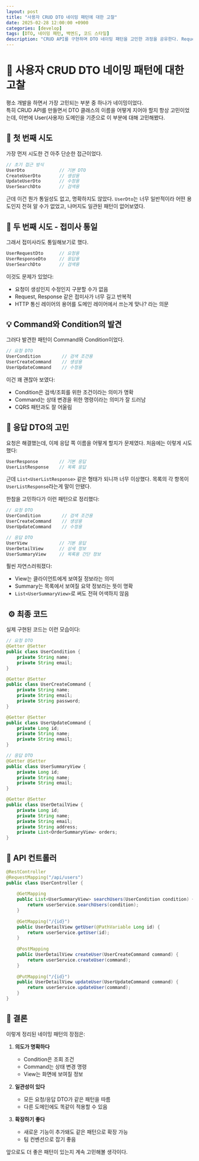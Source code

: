 ```yaml
---
layout: post
title: "사용자 CRUD DTO 네이밍 패턴에 대한 고찰"
date: 2025-02-28 12:00:00 +0900
categories: [develop]
tags: [DTO, 네이밍 패턴, 백엔드, 코드 스타일]
description: "CRUD API를 구현하며 DTO 네이밍 패턴을 고민한 과정을 공유한다. Request, Response 대신 Command & View 패턴을 적용하며 얻은 인사이트를 정리한다."
---
```


# 🤔 사용자 CRUD DTO 네이밍 패턴에 대한 고찰

평소 개발을 하면서 가장 고민되는 부분 중 하나가 네이밍이었다.  
특히 CRUD API를 만들면서 DTO 클래스의 이름을 어떻게 지어야 할지 항상 고민이었는데, 이번에 User(사용자) 도메인을 기준으로 이 부분에 대해 고민해봤다.

## 🌱 첫 번째 시도

가장 먼저 시도한 건 아주 단순한 접근이었다.

```java
// 초기 접근 방식
UserDto             // 기본 DTO
CreateUserDto       // 생성용
UpdateUserDto       // 수정용
UserSearchDto       // 검색용
```

근데 이건 뭔가 통일성도 없고, 명확하지도 않았다. `UserDto`는 너무 일반적이라 어떤 용도인지 전혀 알 수가 없었고, 나머지도 일관된 패턴이 없어보였다.

## 💫 두 번째 시도 - 접미사 통일

그래서 접미사라도 통일해보기로 했다.

```java
UserRequestDto      // 요청용
UserResponseDto     // 응답용
UserSearchDto       // 검색용
```

이것도 문제가 있었다:
- 요청이 생성인지 수정인지 구분할 수가 없음
- Request, Response 같은 접미사가 너무 길고 반복적
- HTTP 통신 레이어의 용어를 도메인 레이어에서 쓰는게 맞나? 라는 의문

## 💡 Command와 Condition의 발견

그러다 발견한 패턴이 Command와 Condition이었다.

```java
// 요청 DTO
UserCondition        // 검색 조건용
UserCreateCommand    // 생성용
UserUpdateCommand    // 수정용
```

이건 꽤 괜찮아 보였다:
- Condition은 검색/조회를 위한 조건이라는 의미가 명확
- Command는 상태 변경을 위한 명령이라는 의미가 잘 드러남
- CQRS 패턴과도 잘 어울림

## 🎨 응답 DTO의 고민

요청은 해결했는데, 이제 응답 쪽 이름을 어떻게 할지가 문제였다.
처음에는 이렇게 시도했다:

```java
UserResponse        // 기본 응답
UserListResponse    // 목록 응답
```

근데 `List<UserListResponse>` 같은 형태가 되니까 너무 이상했다. 
목록의 각 항목이 `UserListResponse`라는게 말이 안됐다.

한참을 고민하다가 이런 패턴으로 정리했다:

```java
// 요청 DTO
UserCondition        // 검색 조건용
UserCreateCommand    // 생성용
UserUpdateCommand    // 수정용

// 응답 DTO
UserView            // 기본 응답
UserDetailView      // 상세 정보
UserSummaryView     // 목록용 간단 정보
```

훨씬 자연스러워졌다:
- View는 클라이언트에게 보여질 정보라는 의미
- Summary는 목록에서 보여질 요약 정보라는 뜻이 명확
- `List<UserSummaryView>`로 써도 전혀 어색하지 않음

## ️ ⚙️ 최종 코드

실제 구현된 코드는 이런 모습이다:

```java
// 요청 DTO
@Getter @Setter
public class UserCondition {
    private String name;
    private String email;
}

@Getter @Setter
public class UserCreateCommand {
    private String name;
    private String email;
    private String password;
}

@Getter @Setter
public class UserUpdateCommand {
    private Long id;
    private String name;
    private String email;
}

// 응답 DTO
@Getter @Setter
public class UserSummaryView {
    private Long id;
    private String name;
    private String email;
}

@Getter @Setter
public class UserDetailView {
    private Long id;
    private String name;
    private String email;
    private String address;
    private List<OrderSummaryView> orders;
}
```

## 🎯 API 컨트롤러

```java
@RestController
@RequestMapping("/api/users")
public class UserController {
    
    @GetMapping
    public List<UserSummaryView> searchUsers(UserCondition condition) {
        return userService.searchUsers(condition);
    }
    
    @GetMapping("/{id}")
    public UserDetailView getUser(@PathVariable Long id) {
        return userService.getUser(id);
    }
    
    @PostMapping
    public UserDetailView createUser(UserCreateCommand command) {
        return userService.createUser(command);
    }
    
    @PutMapping("/{id}")
    public UserDetailView updateUser(UserUpdateCommand command) {
        return userService.updateUser(command);
    }
}
```

## 🎉 결론

이렇게 정리된 네이밍 패턴의 장점은:

1. **의도가 명확하다**
   - Condition은 조회 조건
   - Command는 상태 변경 명령
   - View는 화면에 보여질 정보

2. **일관성이 있다**
   - 모든 요청/응답 DTO가 같은 패턴을 따름
   - 다른 도메인에도 똑같이 적용할 수 있음

3. **확장하기 좋다**
   - 새로운 기능이 추가돼도 같은 패턴으로 확장 가능
   - 팀 컨벤션으로 잡기 좋음

앞으로도 더 좋은 패턴이 있는지 계속 고민해볼 생각이다.